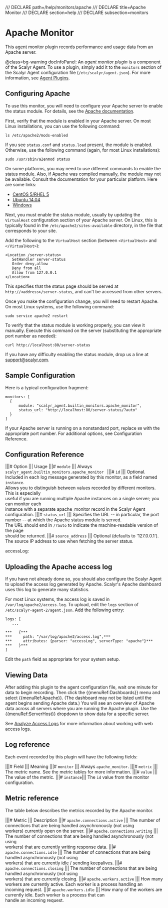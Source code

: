 /// DECLARE path=/help/monitors/apache
/// DECLARE title=Apache Monitor
/// DECLARE section=help
/// DECLARE subsection=monitors

# Apache Monitor

This agent monitor plugin records performance and usage data from an Apache server.

@class=bg-warning docInfoPanel: An *agent monitor plugin* is a component of the Scalyr Agent. To use a plugin,
simply add it to the ``monitors`` section of the Scalyr Agent configuration file (``/etc/scalyr/agent.json``).
For more information, see [Agent Plugins](/help/scalyr-agent#plugins).


## Configuring Apache

To use this monitor, you will need to configure your Apache server to enable the status module. For details,
see the [Apache documentation](http://httpd.apache.org/docs/2.2/mod/mod_status.html).

First, verify that the module is enabled in your Apache server. On most Linux installations, you can use the
following command:

    ls /etc/apache2/mods-enabled

If you see ``status.conf`` and ``status.load`` present, the module is enabled. Otherwise, use the following
command (again, for most Linux installations):

    sudo /usr/sbin/a2enmod status

On some platforms, you may need to use different commands to enable the status module. Also, if Apache was
compiled manually, the module may not be available. Consult the documentation for your particular platform.
Here are some links:

- [CentOS 5/RHEL 5](https://www.centos.org/docs/5/html/5.1/Deployment_Guide/s1-apache-addmods.html)
- [Ubuntu 14.04](https://help.ubuntu.com/14.04/serverguide/httpd.html)
- [Windows](http://httpd.apache.org/docs/2.0/platform/windows.html#cust)


Next, you must enable the status module, usually by updating the ``VirtualHost`` configuration section of your
Apache server. On Linux, this is typically found in the ``/etc/apache2/sites-available`` directory, in the file
that corresponds to your site.

Add the following to the ``VirtualHost`` section (between ``<VirtualHost>`` and ``</VirtualHost>``):

    <Location /server-status>
       SetHandler server-status
       Order deny,allow
       Deny from all
       Allow from 127.0.0.1
    </Location>

This specifies that the status page should be served at ``http://<address>/server-status``, and can't be accessed
from other servers.

Once you make the configuration change, you will need to restart Apache.  On most Linux systems, use the following
command:

    sudo service apache2 restart

To verify that the status module is working properly, you can view it manually. Execute this command on the server
(substituting the appropriate port number as needed):

    curl http://localhost:80/server-status

If you have any difficulty enabling the status module, drop us a line at [support@scalyr.com](mailto:support@scalyr.com).


## Sample Configuration

Here is a typical configuration fragment:

    monitors: [
      {
          module: "scalyr_agent.builtin_monitors.apache_monitor",
          status_url: "http://localhost:80/server-status/?auto"
      }
    ]

If your Apache server is running on a nonstandard port, replace ``80`` with the appropriate port number. For additional
options, see Configuration Reference.


## Configuration Reference

|||# Option                   ||| Usage
|||# ``module``               ||| Always ``scalyr_agent.builtin_monitors.apache_monitor ``
|||# ``id``                   ||| Optional. Included in each log message generated by this monitor, as a field named ``instance``. \
                                  Allows you to distinguish between values recorded by different monitors. This is especially \
                                  useful if you are running multiple Apache instances on a single server; you can monitor each \
                                  instance with a separate apache_monitor record in the Scalyr Agent configuration.
|||# ``status_url``           ||| Specifies the URL -- in particular, the port number -- at which the Apache status module is served.  \
                                  The URL should end in ``/?auto`` to indicate the machine-readable version of the page \
                                  should be returned.
|||# ``source_address``       ||| Optional (defaults to '127.0.0.1'). The source IP address to use when fetching the server status.


accessLog:
## Uploading the Apache access log

If you have not already done so, you should also configure the Scalyr Agent to upload the access log
generated by Apache. Scalyr's Apache dashboard uses this log to generate many statistics.

For most Linux systems, the access log is saved in ``/var/log/apache2/access.log``. To upload, edit the
``logs`` section of ``/etc/scalyr-agent-2/agent.json``. Add the following entry:

    logs: [
       ...

    ***   {***
    ***     path: "/var/log/apache2/access.log",***
    ***     attributes: {parser: "accessLog", serverType: "apache"}***
    ***   }***
    ]

Edit the ``path`` field as appropriate for your system setup.


## Viewing Data

After adding this plugin to the agent configuration file, wait one minute for data to begin recording. Then
click the {{menuRef:Dashboards}} menu and select {{menuRef:Apache}}. (The dashboard may not be listed until
the agent begins sending Apache data.) You will see an overview of Apache data across all servers where you are
running the Apache plugin. Use the {{menuRef:ServerHost}} dropdown to show data for a specific server.

See [Analyze Access Logs](/solutions/analyze-access-logs) for more information about working with web access logs.


## Log reference

Each event recorded by this plugin will have the following fields:

|||# Field       ||| Meaning
|||# ``monitor`` ||| Always ``apache_monitor``.
|||# ``metric``  ||| The metric name.  See the metric tables for more information.
|||# ``value``   ||| The value of the metric.
|||# ``instance``||| The ``id`` value from the monitor configuration.


## Metric reference

The table below describes the metrics recorded by the Apache monitor.

|||# Metric                         ||| Description
|||# ``apache.connections.active``  ||| The number of connections that are being handled asynchronously (not using \
                                        workers) currently open on the server.
|||# ``apache.connections.writing`` ||| The number of connections that are being handled asynchronously (not using \
                                        workers) that are currently writing response data.
|||# ``apache.connections.idle``    ||| The number of connections that are being handled asynchronously (not using \
                                        workers) that are currently idle / sending keepalives.
|||# ``apache.connections.closing`` ||| The number of connections that are being handled asynchronously (not using \
                                        workers) that are currently closing.
|||# ``apache.workers.active``      ||| How many workers are currently active.  Each worker is a process handling an \
                                        incoming request.
|||# ``apache.workers.idle``        ||| How many of the workers are currently idle.  Each worker is a process that can \
                                        handle an incoming request.
